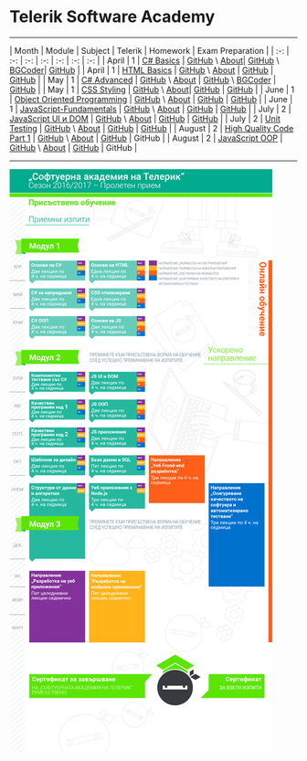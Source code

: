 # Telerik Software Academy

---

| Month | Module | Subject | Telerik | Homework | Exam Preparation |
| :-: | :-: | :-: | :-: | :-: | :-: | :-: |
| April | 1 |  [C# Basics](https://telerikacademy.com/Courses/Courses/Details/323) | [GitHub](https://github.com/TelerikAcademy/CSharp-Part-1) \ [About](http://academy.telerik.com/student-courses/programming/csharp-programming-part-1/about)| [GitHub](./module-1/CSharp-Part-1) \ [BGCoder](http://bgcoder.com/Contests/#!/List/ByCategory/63/CSharp-Fundamentals-Homework)| [GitHub](./module-1/CSharp-Part-1/07-Exam-Preparation) |
| April | 1 | [HTML Basics](https://telerikacademy.com/Courses/Courses/Details/324) | [GitHub](https://github.com/TelerikAcademy/HTML) \ [About](http://academy.telerik.com/student-courses/web-design-and-ui/html-fundamentals/about) | [GitHub](./module-1/HTML) | [GitHub](./module-1/HTML/06-Exam-Preparation) |
| May | 1 | [C# Advanced](https://telerikacademy.com/Courses/Courses/Details/331) | [GitHub](https://github.com/TelerikAcademy/CSharp-Part-2) \ [About](http://academy.telerik.com/student-courses/programming/csharp-programming-part-2/about) | [GitHub](./module-1/CSharp-Part-2) \ [BGCoder](http://bgcoder.com/Contests/#!/List/ByCategory/64/CSharp-Advanced-Homework) | [GitHub](./module-1/CSharp-Part-2/Exam-Preparation) |
| May | 1 | [CSS Styling](https://telerikacademy.com/Courses/Courses/Details/332) | [GitHub](https://github.com/TelerikAcademy/CSS) \ [About](http://academy.telerik.com/student-courses/web-design-and-ui/css-styling/about)| [GitHub](./module-1/CSS/Homework) | [GitHub](./module-1/CSS/Exam-Preparation) |
| June | 1 | [Object Oriented Programming](https://telerikacademy.com/Courses/Courses/Details/338) | [GitHub](https://github.com/TelerikAcademy/Object-Oriented-Programming) \ [About](http://academy.telerik.com/student-courses/programming/object-oriented-programming/about) | [GitHub](./module-1/OOP/Homework) | [GitHub](./module-1/OOP/Exam-Preparation) |
| June | 1 | [JavaScript-Fundamentals](http://telerikacademy.com/Courses/Courses/Details/339) | [GitHub](https://github.com/TelerikAcademy/JavaScript-Fundamentals) \ [About](http://academy.telerik.com/student-courses/web-design-and-ui/javascript-fundamentals/about) | [GitHub](./module-1/JavaScript-Fundamentals/Homework) | [GitHub](module-1/JavaScript-Fundamentals/Exam-Preparation) |
| July | 2 | [JavaScript UI и DOM](http://telerikacademy.com/Courses/Courses/Details/344) | [GitHub](https://github.com/TelerikAcademy/JavaScript-UI-and-DOM) \ [About](http://academy.telerik.com/student-courses/web-design-and-ui/javascript-ui-dom/about) | [GitHub](./module-2/JavaScript-UI-and-DOM/Homework) | [GitHub](./module-2/JavaScript-UI-and-DOM/Exam-Preparation) |
| July | 2 | [Unit Testing](http://telerikacademy.com/Courses/Courses/Details/345) | [GitHub](https://github.com/TelerikAcademy/High-Quality-Code-Unit-Testing) \ [About](http://academy.telerik.com/student-courses/programming/high-quality-code/about) | [GitHub](./module-2/Unit-Testing/Homework) | [GitHub](./module-2/Unit-Testing/Exam-Preparation) |
| August | 2 | [High Quality Code Part 1](http://telerikacademy.com/Courses/Courses/Details/347) | [GitHub](https://github.com/TelerikAcademy/High-Quality-Code-Part-1) \ [About](http://academy.telerik.com/student-courses/programming/high-quality-code-part-1/about) | [GitHub](./module-2/HQC-Part-1/Homework) | GitHub |
| August | 2 | [JavaScript OOP](http://telerikacademy.com/Courses/Courses/Details/346) | [GitHub](https://github.com/TelerikAcademy/JavaScript-OOP) \ [About](http://academy.telerik.com/student-courses/web-design-and-ui/javascript-oop/about) | [GitHub](./module-2/JavaScript-OOP/Homework) | GitHub |

---

![Telerik Academy Curriculum](./Sources/telerik-academy-curriculum.png)